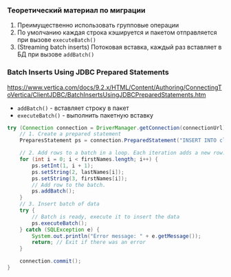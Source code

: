### Теоретический материал по миграции

1. Преимущественно использовать групповые операции
2. По умолчанию каждая строка кэшируется и пакетом отправляется при вызове `executeBatch()`
3. (Streaming batch inserts) Потоковая вставка, каждый раз вставляет в БД при вызове `addBatch()`

### Batch Inserts Using JDBC Prepared Statements

https://www.vertica.com/docs/9.2.x/HTML/Content/Authoring/ConnectingToVertica/ClientJDBC/BatchInsertsUsingJDBCPreparedStatements.htm

- `addBatch()` - вставляет строку в пакет
- `executeBatch()` - выполнить пакетную вставку
 
```Java
try (Connection connection = DriverManager.getConnection(connectionUrl)
    // 1. Create a prepared statement
    PreparesStatement ps = connection.PreparedStatement("INSERT INTO clients(client_id, name, surname) VALUES (?, ?, ?)")

    // 2. Add rows to a batch in a loop. Each iteration adds a new row.
    for (int i = 0; i < firstNames.length; i++) {
        ps.setInt(1, i + 1);
        ps.setString(2, lastNames[i]);
        ps.setString(3, firstNames[i]);
        // Add row to the batch.
        ps.addBatch();
    }
    // 3. Insert batch of data
    try {
        // Batch is ready, execute it to insert the data
        ps.executeBatch();
    } catch (SQLException e) {
        System.out.println("Error message: " + e.getMessage());
        return; // Exit if there was an error
    }

    connection.commit();
}
```

